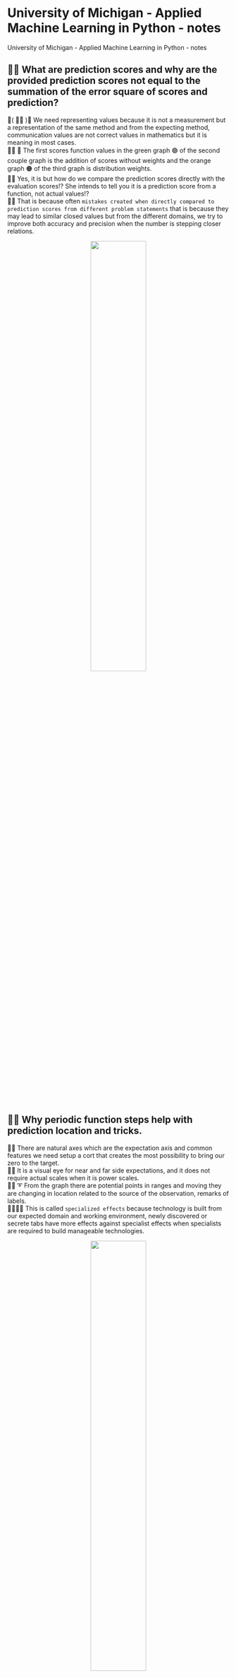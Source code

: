 # University of Michigan - Applied Machine Learning in Python - notes
University of Michigan - Applied Machine Learning in Python - notes

## 🧸💬 What are prediction scores and why are the provided prediction scores not equal to the summation of the error square of scores and prediction?
💃( 👩‍🏫 )💬 We need representing values because it is not a measurement but a representation of the same method and from the expecting method, communication values are not correct values in mathematics but it is meaning in most cases. </br>
👧💬 🎈 The first scores function values in the green graph 🟢 of the second couple graph is the addition of scores without weights and the orange graph 🟠 of the third graph is distribution weights. </br>
🐐💬 Yes, it is but how do we compare the prediction scores directly with the evaluation scores⁉️ She intends to tell you it is a prediction score from a function, not actual values⁉️ </br>
🦤💬 That is because often ```mistakes created when directly compared to prediction scores from different problem statements``` that is because they may lead to similar closed values but from the different domains, we try to improve both accuracy and precision when the number is stepping closer relations. </br>

<p align="center" width="100%">
    <img width="50%" src="https://github.com/jkaewprateep/lessonfrom_Applied-Machine-Learning-in-Python/blob/main/01.png">
</p>

## 🧸💬 Why periodic function steps help with prediction location and tricks.
🦭💬 There are natural axes which are the expectation axis and common features we need setup a cort that creates the most possibility to bring our zero to the target. </br>
🐯💬 It is a visual eye for near and far side expectations, and it does not require actual scales when it is power scales. </br>
🐑💬 ➰ From the graph there are potential points in ranges and moving they are changing in location related to the source of the observation, remarks of labels. </br>
🐨🎁🎵🎶 This is called ```specialized effects``` because technology is built from our expected domain and working environment, newly discovered or secrete tabs have more effects against specialist effects when specialists are required to build manageable technologies. </br>

<p align="center" width="100%">
    <img width="50%" src="https://github.com/jkaewprateep/lessonfrom_Applied-Machine-Learning-in-Python/blob/main/03.png">
</p>

## 🧸💬 What are quadratic functions and what are coefficients order and priority?
💃( 👩‍🏫 )💬 Prediction for accelerated actions from known databases use SGD because it is prediction, clarifies, and studies well as information and study angles are from our solution and statements. </br>
🦤💬 To succeed we cannot directive the action wind strikes and collision domain to work on the true object, we had this small capability in our calculation called work resistances as coefficients of the quadratic functions. ( The picture is a simulation and it could happen fast or as long as manufacturing designs ) </br>
👧💬 🎈 Most effective is not the most variables but it is the most precise target as objective required because pieces of equipment are controlled by humans. </br>
🐐💬 They are challenging on fast responsive feedback systems and automatically work when sometimes the most stable ( dull ) perform the perfect task on this. </br>

<p align="center" width="100%">
    <img width="75%" src="https://github.com/jkaewprateep/lessonfrom_Applied-Machine-Learning-in-Python/blob/main/04.png">
</p>

## 🧸💬 How does recall effects learning rates and output result from control function?
![Alt text](https://github.com/jkaewprateep/lessonfrom_Applied-Machine-Learning-in-Python/blob/main/05.png?raw=true "Title")

## 🧸💬 Precision recall curve and estimates value by graph linearity for example prediction output of the function for value of specific control values input.
![Alt text](https://github.com/jkaewprateep/lessonfrom_Applied-Machine-Learning-in-Python/blob/main/06.png?raw=true "Title")

## 🧸💬 Heats mapping of liner distribution, global linear distribution display of weight, and labels matrix ( GridSearch ).
![Alt text](https://github.com/jkaewprateep/lessonfrom_Applied-Machine-Learning-in-Python/blob/main/07.png?raw=true "Title")

## 🐑💬 ➰ Regression problem with regression models ##
🐑💬 ➰ This is not fool or tricks you but it is how we deal with the problem with linear-regression model and linear regression method, you may apply both SGD momentums. logistics and Adam.
```
from sklearn.neural_network import MLPClassifier
from sklearn.preprocessing import MinMaxScaler, PowerTransformer, StandardScaler, RobustScaler, QuantileTransformer, MaxAbsScaler, Normalizer
from sklearn.model_selection import train_test_split
# from sklearn.metrics import roc_auc_score
import pickle
from os.path import exists

from sklearn.naive_bayes import MultinomialNB
from sklearn.utils import shuffle
from random import randrange

def engagement_model():
    rec = None
    df_test = pd.read_csv('assets/test.csv')
    df_train = pd.read_csv('assets/train.csv')
    
    # YOUR CODE HERE
    # raise NotImplementedError()
    
    ###
    # df_train = df_train[df_train["normalization_rate"] > 0]
    df_train["avg_speakerspeed"] = np.nanmean(df_train["speaker_speed"]) - df_train["speaker_speed"]
    df_train["avg_easiness"] = np.nanmean(df_train["easiness"]) - df_train["easiness"]
    df_train["avg_normalization_rate"] = np.nanmean(df_train["normalization_rate"]) - df_train["normalization_rate"]

    df_test["avg_speakerspeed"] = np.nanmean(df_test["speaker_speed"]) - df_test["speaker_speed"]
    df_test["avg_easiness"] = np.nanmean(df_test["easiness"]) - df_test["easiness"]
    df_test["avg_normalization_rate"] = np.nanmean(df_test["normalization_rate"]) - df_test["normalization_rate"]
    ###
    
    # For prediction is engagement == True;
    df_train_X = df_train[["title_word_count", "document_entropy", "freshness", "easiness", "fraction_stopword_presence", "normalization_rate", 
                           "speaker_speed", "silent_period_rate"]];
    
    
    df_train_y = df_train[["engagement"]];
    df_train_y["engagement"] = df_train_y["engagement"].apply( lambda x : 1.0 if x == True else 0.0 );

    X_train, X_test, y_train, y_test = train_test_split(df_train_X, df_train_y, random_state = 0)
    
    scaler = StandardScaler();
    # scaler = StandardScaler().fit(df_train_X); #<<<<<<<<<<<<<<<<<<<<
    
    X_train_scaled = scaler.fit_transform(df_train_X)
    X_test_scaled = scaler.transform(df_train_X)
    
    #########################################################
    load_model = MLPClassifier(hidden_layer_sizes=[152, 14], activation='tanh', solver='adam', alpha=0.01, batch_size=1024, learning_rate='adaptive', 
                               learning_rate_init=0.00000000001, power_t=0.5, max_iter=300, shuffle=True, random_state=1, tol=0.0001, verbose=False, 
                               warm_start=False, momentum=0.9, nesterovs_momentum=True, early_stopping=True, validation_fraction=0.1, beta_1=0.9, beta_2=0.999, 
                               epsilon=1e-09, n_iter_no_change=10, max_fun=15000)     
    #########################################################
    
    ###
    filename = 'trained_model.sav'
    if exists(filename):
        load_model = pickle.load(open(filename, 'rb'));
        scaler = pickle.load(open('Scaler.pk', 'rb'));

    else:    
        
        load_model = MLPClassifier(solver='adam', activation='tanh', hidden_layer_sizes=(128, 256, 256, 256, 128, 32), random_state=1,
                                       alpha=0.01, batch_size=1024, learning_rate='adaptive', power_t=0.5, shuffle=True,
                                       max_iter=300,verbose=10,learning_rate_init=0.00001, momentum=0.9, nesterovs_momentum=True, 
                                       early_stopping=True, validation_fraction=0.1, beta_1=0.9, beta_2=0.999, epsilon=1e-09, 
                                       n_iter_no_change=10, max_fun=15000);
        
        for i in range(1000):
            ###
            df_train = pd.read_csv('assets/train.csv')
            random_state = randrange(42);
            df_train = shuffle(df_train, random_state=random_state);
            df_train_X = df_train[["title_word_count", "document_entropy", "freshness", "easiness", "fraction_stopword_presence", "normalization_rate", 
                           "speaker_speed", "silent_period_rate"]];
            df_train_y = df_train[["engagement"]];
            df_train_y["engagement"] = df_train_y["engagement"].apply( lambda x : 1.0 if x == True else 0.0 );
            
            X_train_scaled = scaler.fit_transform(df_train_X)
            
            
            load_model = load_model.fit(X_train_scaled, df_train_y);
            ###

            pickle.dump(load_model, open(filename, 'wb'));
            pickle.dump(scaler, open('Scaler.pk', 'wb'));
            ##########
            load_model = pickle.load(open(filename, 'rb'));
            scaler = pickle.load(open('Scaler.pk', 'rb'));

            print( i, load_model.score(X_train_scaled, df_train_y) );

            if load_model.score(X_train_scaled, df_train_y) > 0.95 :
                print( "load_model.score(X_train_scaled, df_train_y) > 0.95" );
                break;
            ###
        
        pickle.dump(load_model, open(filename, 'wb'));
        pickle.dump(scaler, open('Scaler.pk', 'wb'));

    
    df_testrec = df_test[["title_word_count", "document_entropy", "freshness", "easiness", "fraction_stopword_presence", "normalization_rate", 
                           "speaker_speed", "silent_period_rate"]];
    
    to_predictdf = scaler.transform(df_testrec)

    predictions = load_model.predict(to_predictdf)
    
    index_integer = pd.DataFrame([]);
    index_integer["id"] = df_test["id"].astype("int");
    index_integer["engagement"] = index_integer.apply( lambda x : predictions[x.index] );
    
    predictions = index_integer;
    predictions = predictions.set_index("id");

    
    print('Breast cancer dataset')
    print('Accuracy of NN classifier on training set: {:.2f}'
    .format(load_model.score(X_train_scaled, df_train_y)))
    print('Accuracy of NN classifier on test set: {:.2f}'
    .format(load_model.score(X_test_scaled, df_train_y)))
    
    return predictions.iloc[:,0];
```
